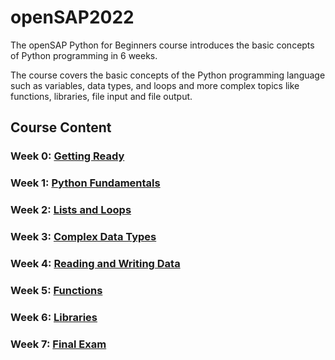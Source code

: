 # openSAP2022

The openSAP Python for Beginners course introduces the basic concepts of Python programming in 6 weeks.

The course covers the basic concepts of the Python programming language such as variables, data types, and loops and more complex topics like functions, libraries, file input and file output.

## Course Content

### Week 0: [Getting Ready](Week0)
### Week 1: [Python Fundamentals](Week1)
### Week 2: [Lists and Loops](Week2)
### Week 3: [Complex Data Types](Week3)
### Week 4: [Reading and Writing Data](Week4)
### Week 5: [Functions](Week5)
### Week 6: [Libraries]()
### Week 7: [Final Exam]()